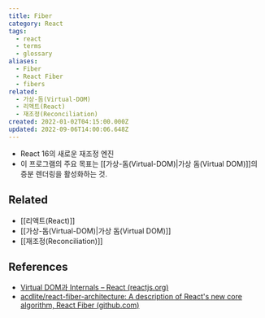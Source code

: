 ```yaml
---
title: Fiber
category: React
tags:
  - react
  - terms
  - glossary
aliases:
  - Fiber
  - React Fiber
  - fibers
related:
  - 가상-돔(Virtual-DOM)
  - 리액트(React)
  - 재조정(Reconciliation)
created: 2022-01-02T04:15:00.000Z
updated: 2022-09-06T14:00:06.648Z
---
```


- React 16의 새로운 재조정 엔진
- 이 프로그램의 주요 목표는 [[가상-돔(Virtual-DOM)|가상 돔(Virtual DOM)]]의 증분 렌더링을 활성화하는 것.

## Related

- [[리액트(React)]]
- [[가상-돔(Virtual-DOM)|가상 돔(Virtual DOM)]]
- [[재조정(Reconciliation)]]

## References

- [Virtual DOM과 Internals – React (reactjs.org)](https://ko.reactjs.org/docs/faq-internals.html#what-is-react-fiber)
- [acdlite/react-fiber-architecture: A description of React's new core algorithm, React Fiber (github.com)](https://github.com/acdlite/react-fiber-architecture)
